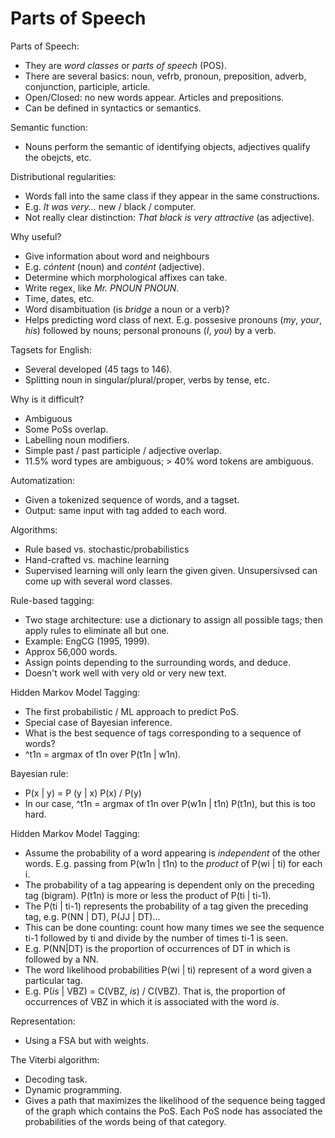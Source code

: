 # Parts of Speech

Parts of Speech:
* They are _word classes_ or _parts of speech_ (POS).
* There are several basics: noun, vefrb, pronoun, preposition, adverb, conjunction, participle, article.
* Open/Closed: no new words appear. Articles and prepositions.
* Can be defined in syntactics or semantics.

Semantic function:
* Nouns perform the semantic of identifying objects, adjectives qualify the obejcts, etc.

Distributional regularities:
* Words fall into the same class if they appear in the same constructions.
* E.g. _It was very..._ new / black / computer.
* Not really clear distinction: _That black is very attractive_ (as adjective).

Why useful?
* Give information about word and neighbours
* E.g. _cóntent_ (noun) and _contént_ (adjective).
* Determine which morphological affixes can take.
* Write regex, like _Mr. PNOUN PNOUN_.
* Time, dates, etc.
* Word disambituation (is _bridge_ a noun or a verb)?
* Helps predicting word class of next. E.g. possesive pronouns (_my_, _your_, _his_) followed by nouns; personal pronouns (_I_, _you_) by a verb.

Tagsets for English:
* Several developed (45 tags to 146).
* Splitting noun in singular/plural/proper, verbs by tense, etc.

Why is it difficult?
* Ambiguous
* Some PoSs overlap.
* Labelling noun modifiers.
* Simple past / past participle / adjective overlap.
* 11.5% word types are ambiguous; > 40% word tokens are ambiguous.

Automatization:
* Given a tokenized sequence of words, and a tagset.
* Output: same input with tag added to each word.

Algorithms:
* Rule based vs. stochastic/probabilistics
* Hand-crafted vs. machine learning
* Supervised learning will only learn the given given. Unsupersivsed can come up with several word classes.

Rule-based tagging:
* Two stage architecture: use a dictionary to assign all possible tags; then apply rules to eliminate all but one.
* Example: EngCG (1995, 1999).
* Approx 56,000 words.
* Assign points depending to the surrounding words, and deduce.
* Doesn't work well with very old or very new text.

Hidden Markov Model Tagging:
* The first probabilistic / ML approach to predict PoS.
* Special case of Bayesian inference.
* What is the best sequence of tags corresponding to a sequence of words?
* ^t1n = argmax of t1n over P(t1n | w1n).

Bayesian rule:
* P(x | y) = P (y | x) P(x) / P(y)
* In our case, ^t1n = argmax of t1n over P(w1n | t1n) P(t1n), but this is too hard.

Hidden Markov Model Tagging:
* Assume the probability of a word appearing is _independent_ of the other words. E.g. passing from P(w1n | t1n) to the _product_ of P(wi | ti) for each i.
* The probability of a tag appearing is dependent only on the preceding tag (bigram). P(t1n) is more or less the product of P(ti | ti-1).
* The P(ti | ti-1) represents the probability of a tag given the preceding tag, e.g. P(NN | DT), P(JJ | DT)...
* This can be done counting: count how many times we see the sequence ti-1 followed by ti and divide by the number of times ti-1 is seen.
* E.g. P(NN|DT) is the proportion of occurrences of DT in which is followed by a NN.
* The word likelihood probabilities P(wi | ti) represent of a word given a particular tag.
* E.g. P(_is_ | VBZ) = C(VBZ, _is_) / C(VBZ). That is, the proportion of occurrences of VBZ in which it is associated with the word _is_.

Representation:
* Using a FSA but with weights.

The Viterbi algorithm:
* Decoding task.
* Dynamic programming.
* Gives a path that maximizes the likelihood of the sequence being tagged of the graph which contains the PoS. Each PoS node has associated the probabilities of the words being of that category.